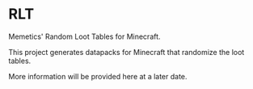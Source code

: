 # RLT
Memetics' Random Loot Tables for Minecraft.

This project generates datapacks for Minecraft that randomize the loot tables.

More information will be provided here at a later date.
